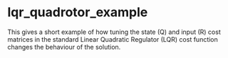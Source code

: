 # lqr_quadrotor_example

This gives a short example of how tuning the state (Q) and input (R) cost matrices in the standard Linear Quadratic Regulator (LQR) cost function changes the behaviour of the solution.
